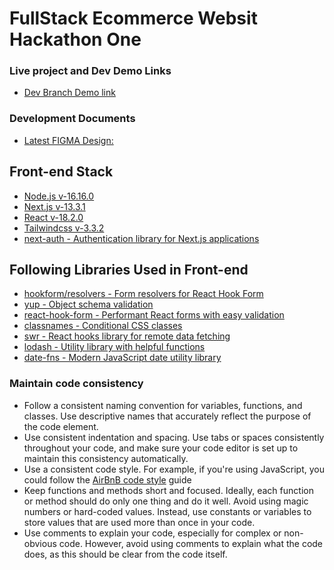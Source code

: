 # FullStack Ecommerce Websit Hackathon One


### Live project and Dev Demo Links
 - [Dev Branch Demo link](https://mahaba-git-dev-mahaba.vercel.app/)

### Development Documents 
 - [Latest FIGMA Design:](https://www.figma.com/file/eScJXJfcOdgariACLFyr7j/E-Commerce-Website-Design?type=design&node-id=0%3A1&mode=dev)


## Front-end Stack
- [Node.js v-16.16.0](https://nodejs.org/en)
- [Next.js v-13.3.1](https://nextjs.org/)
- [React v-18.2.0](https://react.dev/)
- [Tailwindcss v-3.3.2](https://tailwindcss.com/docs/installation)
- [next-auth - Authentication library for Next.js applications](https://github.com/nextauthjs/next-auth)

## Following Libraries Used in Front-end

- [hookform/resolvers - Form resolvers for React Hook Form](https://github.com/react-hook-form/resolvers) 
- [yup - Object schema validation](https://github.com/jquense/yup) 
- [react-hook-form - Performant React forms with easy validation](https://github.com/react-hook-form/react-hook-form) 
- [classnames - Conditional CSS classes](https://github.com/JedWatson/classnames) 
- [swr - React hooks library for remote data fetching](https://github.com/vercel/swr) 
- [lodash - Utility library with helpful functions](https://github.com/lodash/lodash)
- [date-fns - Modern JavaScript date utility library](https://github.com/date-fns/date-fns)


### Maintain code consistency
- Follow a consistent naming convention for variables, functions, and classes. Use descriptive names that accurately reflect the purpose of the code element.
- Use consistent indentation and spacing. Use tabs or spaces consistently throughout your code, and make sure your code editor is set up to maintain this consistency automatically.
- Use a consistent code style. For example, if you're using JavaScript, you could follow the [AirBnB code style](https://github.com/airbnb/javascript/tree/master/react) guide
- Keep functions and methods short and focused. Ideally, each function or method should do only one thing and do it well.
  Avoid using magic numbers or hard-coded values. Instead, use constants or variables to store values that are used more than once in your code.
- Use comments to explain your code, especially for complex or non-obvious code. However, avoid using comments to explain what the code does, as this should be clear from the code itself.
